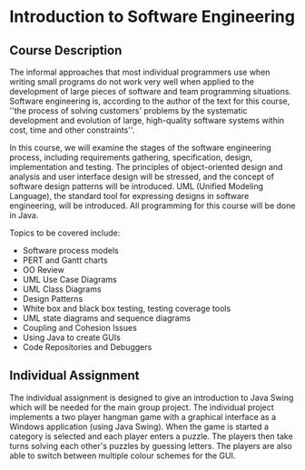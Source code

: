 Introduction to Software Engineering 
=======

Course Description
------------------

The informal approaches that most individual programmers use when writing small programs do not work very well when applied to the development of large pieces of software and team programming situations. Software engineering is, according to the author of the text for this course, ''the process of solving customers' problems by the systematic development and evolution of large, high-quality software systems within cost, time and other constraints''.

In this course, we will examine the stages of the software engineering process, including requirements gathering, specification, design, implementation and testing. The principles of object-oriented design and analysis and user interface design will be stressed, and the concept of software design patterns will be introduced. UML (Unified Modeling Language), the standard tool for expressing designs in software engineering, will be introduced. All programming for this course will be done in Java.

Topics to be covered include:

- Software process models
- PERT and Gantt charts
- OO Review
- UML Use Case Diagrams
- UML Class Diagrams
- Design Patterns
- White box and black box testing, testing coverage tools
- UML state diagrams and sequence diagrams
- Coupling and Cohesion Issues
- Using Java to create GUIs
- Code Repositories and Debuggers

Individual Assignment
---------------------

The individual assignment is designed to give an introduction to Java Swing which will be needed for the main group project. The individual project implements a two player hangman game with a graphical interface as a Windows application (using Java Swing). When the game is started a category is selected and each player enters a puzzle. The players then take turns solving each other's puzzles by guessing letters. The players are also able to switch between multiple colour schemes for the GUI.
